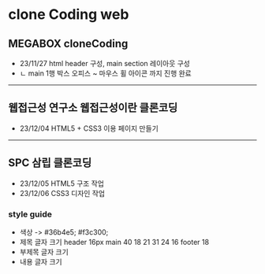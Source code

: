 # clone Coding web
## MEGABOX cloneCoding
* 23/11/27 html header 구성, main section 레이아웃 구성
* ㄴ main 1행 박스 오피스 ~ 마우스 휠 아이콘 까지 진행 완료

-------------------------------------------------------
## 웹접근성 연구소 웹접근성이란 클론코딩
* 23/12/04 HTML5 + CSS3 이용 페이지 만들기

-------------------------------------------------------

## SPC 삼립 클론코딩
* 23/12/05 HTML5 구조 작업
* 23/12/06 CSS3 디자인 작업

### style guide
* 색상 -> #36b4e5; #f3c300;
* 제목 글자 크기 
header 16px
main 40 18 21 31 24 16
footer 18
* 부제목 글자 크기
* 내용 글자 크기